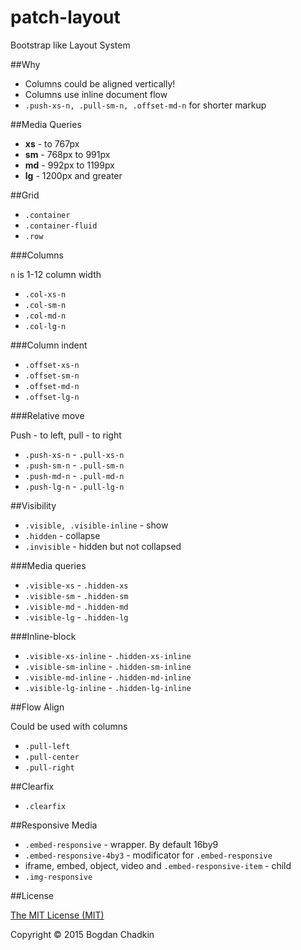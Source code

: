 # patch-layout
Bootstrap like Layout System

##Why

- Columns could be aligned vertically!
- Columns use inline document flow
- `.push-xs-n, .pull-sm-n, .offset-md-n` for shorter markup

##Media Queries

- **xs** - to 767px
- **sm** - 768px to 991px
- **md** - 992px to 1199px
- **lg** - 1200px and greater

##Grid

- `.container`
- `.container-fluid`
- `.row`

###Columns

`n` is 1-12 column width

- `.col-xs-n`
- `.col-sm-n`
- `.col-md-n`
- `.col-lg-n`

###Column indent

- `.offset-xs-n`
- `.offset-sm-n`
- `.offset-md-n`
- `.offset-lg-n`

###Relative move

Push - to left, pull - to right

- `.push-xs-n` - `.pull-xs-n`
- `.push-sm-n` - `.pull-sm-n`
- `.push-md-n` - `.pull-md-n`
- `.push-lg-n` - `.pull-lg-n`

##Visibility

- `.visible, .visible-inline` - show
- `.hidden` - collapse
- `.invisible` - hidden but not collapsed

###Media queries

- `.visible-xs` - `.hidden-xs`
- `.visible-sm` - `.hidden-sm`
- `.visible-md` - `.hidden-md`
- `.visible-lg` - `.hidden-lg`

###Inline-block

- `.visible-xs-inline` - `.hidden-xs-inline`
- `.visible-sm-inline` - `.hidden-sm-inline`
- `.visible-md-inline` - `.hidden-md-inline`
- `.visible-lg-inline` - `.hidden-lg-inline`

##Flow Align

Could be used with columns

- `.pull-left`
- `.pull-center`
- `.pull-right`

##Clearfix
- `.clearfix`

##Responsive Media

- `.embed-responsive` - wrapper. By default 16by9
- `.embed-responsive-4by3` - modificator for `.embed-responsive`
- iframe, embed, object, video and `.embed-responsive-item` - child
- `.img-responsive`

##License

[The MIT License (MIT)](LICENSE)

Copyright &copy; 2015 Bogdan Chadkin
